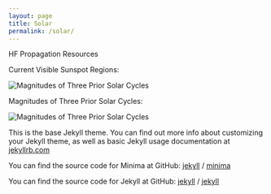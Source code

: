 ```yaml
---
layout: page
title: Solar
permalink: /solar/
---
```


HF Propagation Resources

Current Visible Sunspot Regions:

![Magnitudes of Three Prior Solar Cycles](https://solarmonitor.org/data/latest_images/hxrt_flter_fd.png)

Magnitudes of Three Prior Solar Cycles:

![Magnitudes of Three Prior Solar Cycles](https://solarscience.msfc.nasa.gov/images/Cycle22Cycle23Cycle24big.gif)



This is the base Jekyll theme. You can find out more info about customizing your Jekyll theme, as well as basic Jekyll usage documentation at [jekyllrb.com](https://jekyllrb.com/)

You can find the source code for Minima at GitHub:
[jekyll][jekyll-organization] /
[minima](https://github.com/jekyll/minima)

You can find the source code for Jekyll at GitHub:
[jekyll][jekyll-organization] /
[jekyll](https://github.com/jekyll/jekyll)


[jekyll-organization]: https://github.com/jekyll
